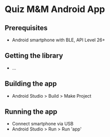 # Quiz M&M Android App

## Prerequisites
* Android smartphone with BLE, API Level 26+

## Getting the library
* ...

## Building the app
* Android Studio > Build > Make Project

## Running the app
* Connect smartphone via USB
* Android Studio > Run > Run 'app'
